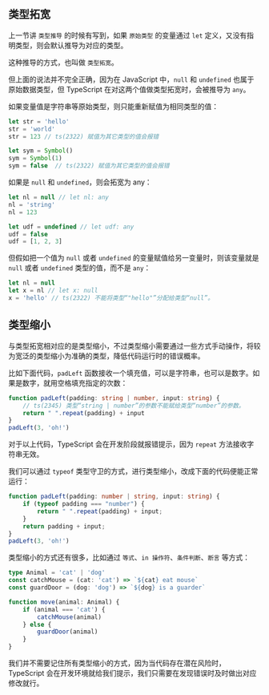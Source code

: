 ## 类型拓宽

上一节讲 `类型推导` 的时候有写到，如果 `原始类型` 的变量通过 `let` 定义，又没有指明类型，则会默认推导为对应的类型。

这种推导的方式，也叫做 `类型拓宽`。

但上面的说法并不完全正确，因为在 JavaScript 中，`null` 和 `undefined` 也属于原始数据类型，但 TypeScript 在对这两个值做类型拓宽时，会被推导为 `any`。

如果变量值是字符串等原始类型，则只能重新赋值为相同类型的值：

```typescript
let str = 'hello'
str = 'world'
str = 123 // ts(2322) 赋值为其它类型的值会报错

let sym = Symbol()
sym = Symbol(1)
sym = false  // ts(2322) 赋值为其它类型的值会报错
```

如果是 `null` 和 `undefined`，则会拓宽为 any：

```typescript
let nl = null // let nl: any
nl = 'string'
nl = 123

let udf = undefined // let udf: any
udf = false
udf = [1, 2, 3]
```

但假如把一个值为 `null` 或者 `undefined` 的变量赋值给另一变量时，则该变量就是 `null` 或者 `undefined` 类型的值，而不是 `any`：

```typescript
let nl = null
let x = nl // let x: null
x = 'hello' // ts(2322) 不能将类型“"hello"”分配给类型“null”。
```

## 类型缩小

与类型拓宽相对应的是类型缩小，不过类型缩小需要通过一些方式手动操作，将较为宽泛的类型缩小为准确的类型，降低代码运行时的错误概率。

比如下面代码，`padLeft` 函数接收一个填充值，可以是字符串，也可以是数字。如果是数字，就用空格填充指定的次数：

```typescript
function padLeft(padding: string | number, input: string) {
    // ts(2345) 类型“string | number”的参数不能赋给类型“number”的参数。
    return " ".repeat(padding) + input
}
padLeft(3, 'oh!')
```

对于以上代码，TypeScript 会在开发阶段就报错提示，因为 `repeat` 方法接收字符串无效。

我们可以通过 `typeof` 类型守卫的方式，进行类型缩小，改成下面的代码便能正常运行：

```typescript
function padLeft(padding: number | string, input: string) {
    if (typeof padding === "number") {
        return " ".repeat(padding) + input;
    }
    return padding + input;
}
padLeft(3, 'oh!')
```

类型缩小的方式还有很多，比如通过 `等式`、`in 操作符`、`条件判断`、`断言` 等方式：

```typescript
type Animal = 'cat' | 'dog'
const catchMouse = (cat: 'cat') => `${cat} eat mouse`
const guardDoor = (dog: 'dog') => `${dog} is a guarder`

function move(animal: Animal) {
    if (animal === 'cat') {
        catchMouse(animal)
    } else {
        guardDoor(animal)
    }
}
```

我们并不需要记住所有类型缩小的方式，因为当代码存在潜在风险时，TypeScript 会在开发环境就给我们提示，我们只需要在发现错误时及时做出对应修改就行。
